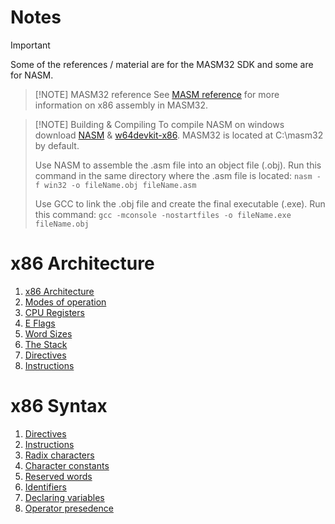 # Notes
> [!IMPORTANT]
> Some of the references / material are for the MASM32 SDK and some are for NASM.

> [!NOTE] MASM32 reference
> See [MASM reference](https://learn.microsoft.com/en-us/cpp/assembler/masm/microsoft-macro-assembler-reference?view=msvc-170) for more information on x86 assembly in MASM32.


> [!NOTE] Building & Compiling
> To compile NASM on windows download [NASM](https://www.nasm.us/) & [w64devkit-x86](https://github.com/skeeto/w64devkit/releases/tag/v2.0.0). MASM32 is located at C:\masm32 by default.
> 
> Use NASM to assemble the .asm file into an object file (.obj). Run this command in the same directory where the .asm file is located:
> ```nasm -f win32 -o fileName.obj fileName.asm```
>
> Use GCC to link the .obj file and create the final executable (.exe). Run this command:
> ```gcc -mconsole -nostartfiles -o fileName.exe fileName.obj```


# x86 Architecture
1. [x86 Architecture](Info\Architecture.md)
2. [Modes of operation](Info\Operating_Modes.md)
3. [CPU Registers](Info\CPU_Registers.md)
4. [E Flags](Info\E_Flags.md)
5. [Word Sizes](Info\Sizes.md)
6. [The Stack](Info\Call_Stack.md)
7. [Directives](Info\Directives.md)
8. [Instructions](Info\Instructions.md)

# x86 Syntax
1. [Directives](Info\Directives.md)
2. [Instructions](Info\Instructions.md)
3. [Radix characters](Info\Radix_Chars.md)
4. [Character constants](Info\Character_Constants.md)
5. [Reserved words](Info\Reserved_words.md)
6. [Identifiers](Info\Identifiers.md)
7. [Declaring variables](Info\Declaring_Variables.md)
8. [Operator presedence](Info\Operator_Presedence.md)